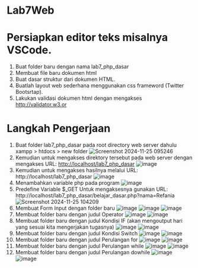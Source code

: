 # Lab7Web
# Persiapkan editor teks misalnya VSCode.
1. Buat folder baru dengan nama lab7_php_dasar
2. Membuat file baru dokumen html
3. Buat dasar struktur dari dokumen HTML.
4. Buatlah layout web sederhana menggunakan css frameword (Twitter Bootsrtap).
5. Lakukan validasi dokumen html dengan mengakses http://validator.w3.or

# Langkah Pengerjaan 
1. Buat folder lab7_php_dasar pada root directory web server dahulu xampp > htdocs > new folder
![Screenshot 2024-11-25 095246](https://github.com/user-attachments/assets/b44aad2f-57d5-42b3-aa61-ee2b498bced3)
2. Kemudian untuk mengakses direktory tersebut pada web server dengan mengakses URL:
[http://localhost/lab7_php_dasar](http://localhost/lab7_php_dasar/)
![image](https://github.com/user-attachments/assets/d8f0a2fb-e468-4ebc-8468-3be216945c8b)
3. Kemudian untuk mengakses hasilnya melalui URL:
http://localhost/lab7_php_dasar
![image](https://github.com/user-attachments/assets/3b7fa2cf-e41c-4e85-976b-42b42c68231e)
4. Menambahkan variable php pada program
![image](https://github.com/user-attachments/assets/74d66e05-392a-4c04-ba77-4bb0a189f7c4)
5. Predefine Variable $_GET Untuk mengaksesnya gunakan URL:
http://localhost/lab7_php_dasar/belajar_dasar.php?nama=Refania
![Screenshot 2024-11-25 104209](https://github.com/user-attachments/assets/fa066ad3-648b-4af8-8d5f-2333cd5701de)
6. Membuat  Form Input dengan folder baru
![image](https://github.com/user-attachments/assets/ff6aee49-f0c1-4685-9135-7bd919b55490)
![image](https://github.com/user-attachments/assets/5617e562-2bdd-4772-82b0-9c4b75688910)
![image](https://github.com/user-attachments/assets/52068e8c-8959-4a81-a1bd-9aaf09ec6dfa)
7. Membuat folder baru dengan judul Operator
![image](https://github.com/user-attachments/assets/22730ba4-fd1d-4822-a173-9c05557b1203)
![image](https://github.com/user-attachments/assets/e9ea5250-1e3c-41e0-ad24-6be85c510aa4)
8. Membuat folder baru dengan judul Kondisi IF (akan mengoutput hari yang sesuai kita mengerjakan tugasnya)
![image](https://github.com/user-attachments/assets/5445be9b-c00a-4b8e-bd66-5934784b357a)
![image](https://github.com/user-attachments/assets/a0b54c9e-9431-4e51-9819-c942b7a8583d)
9. Membuat folder baru dengan judul Kondisi Switch
![image](https://github.com/user-attachments/assets/6ba9ea37-a485-44f2-8034-f46b6b1831b5)
![image](https://github.com/user-attachments/assets/cd2ca077-6e57-4752-8c97-461f94481c03)
10. Membuat folder baru dengan judul Perulangan for
![image](https://github.com/user-attachments/assets/ec471ab3-9ca1-4346-9134-d6214c841c71)
![image](https://github.com/user-attachments/assets/26638926-f9e2-46f4-8963-c35f8a5ae05b)
11. Membuat folder baru dengan judul Perulangan while
![image](https://github.com/user-attachments/assets/ee11378c-a483-4570-9e0b-a333b4970120)
![image](https://github.com/user-attachments/assets/026632a6-1365-40f0-b32a-4b28c7284b5a)
12. Membuat folder baru dengan judul Perulangan dowhile
![image](https://github.com/user-attachments/assets/7b8d56c3-85e0-4bab-ad1e-32868a3d8d30)
![image](https://github.com/user-attachments/assets/49f5fce2-3833-4286-94df-78d697354e0c)











   




